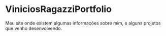 # ViniciosRagazziPortfolio
Meu site onde existem algumas informações sobre mim, e alguns projetos que venho desenvolvendo.
